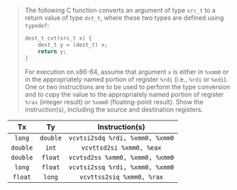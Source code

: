 > The following C function converts an argument of type `src_t` to a return
> value of type `dst_t`, where these two types are defined using `typedef`:
> ```C
> dest_t cvt(src_t x) {
>     dest_t y = (dest_t) x;
>     return y;
> }
> ```
> For execution on x86-64, assume that argument `x` is either in `%xmm0` or in
> the appropriately named portion of register `%rdi` (i.e., `%rdi` or `%edi`).
> One or two instructions are to be used to perform the type conversion and to
> copy the value to the appropriately named portion of register `%rax` (integer
> result) or `%xmm0` (floating-point result). Show the instruction(s), including
> the source and destination registers.

|    Tx    |    Ty    |          Instruction(s)         |
|:--------:|:--------:|:-------------------------------:|
| `long`   | `double` | `vcvtsi2sdq %rdi, %xmm0, %xmm0` |
| `double` | `int`    | `vcvttsd2si %xmm0, %eax`        |
| `double` | `float`  | `vcvtsd2ss %xmm0, %xmm0, %xmm0` |
| `long`   | `float`  | `vcvtsi2ssq %rdi, %xmm0, %xmm0` |
| `float`  | `long`   | `vcvttss2siq %xmm0, %rax`       |
